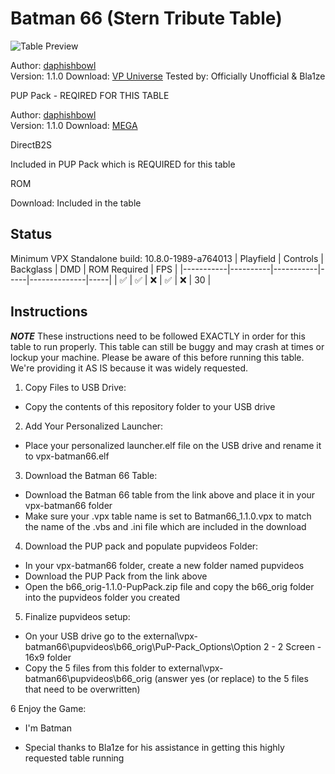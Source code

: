 # Batman 66 (Stern Tribute Table)

![Table Preview](https://vpuniverse.com/screenshots/monthly_2022_03/b66-1.thumb.png.6df534e4f494fb82182944e7539caf2c.png)

Author: [daphishbowl](https://vpuniverse.com/profile/32679-daphishbowl/)  
Version: 1.1.0
Download: [VP Universe](https://vpuniverse.com/files/file/6868-batman-66-stern-tribute/)
Tested by: Officially Unofficial & Bla1ze

PUP Pack - REQIRED FOR THIS TABLE

Author: [daphishbowl](https://vpuniverse.com/profile/32679-daphishbowl/)  
Version: 1.1.0
Download: [MEGA](https://mega.nz/file/XMIgnRwC#LmRlA5GjAzxrWdjxl4O87PxqjUldOF4kA-fLoU0odFQ)

DirectB2S

Included in PUP Pack which is REQUIRED for this table

ROM

Download: Included in the table

## Status 

Minimum VPX Standalone build: 10.8.0-1989-a764013
| Playfield | Controls | Backglass | DMD | ROM Required | FPS | 
|-----------|----------|-----------|-----|--------------|-----|
| :white_check_mark: | :white_check_mark: | :x: | :white_check_mark: | :x: | 30 |

## Instructions

***NOTE*** These instructions need to be followed EXACTLY in order for this table to run properly. This table can still be buggy and may crash at times or lockup your machine.  Please be aware of this before running this table. We're providing it AS IS because it was widely requested.

 1. Copy Files to USB Drive:
 
- Copy the contents of this repository folder to your USB drive
	
 2.	Add Your Personalized Launcher:
    
- Place your personalized launcher.elf file on the USB drive and rename it to vpx-batman66.elf
	
 3.	Download the Batman 66 Table:
    
- Download the Batman 66 table from the link above and place it in your vpx-batman66 folder
- Make sure your .vpx table name is set to Batman66_1.1.0.vpx to match the name of the .vbs and .ini file which are included in the download
	
 4.	Download the PUP pack and populate pupvideos Folder:
    
- In your vpx-batman66 folder, create a new folder named pupvideos
- Download the PUP Pack from the link above
- Open the b66_orig-1.1.0-PupPack.zip file and copy the b66_orig folder into the pupvideos folder you created
	
 5.	Finalize pupvideos setup:

- On your USB drive go to the external\vpx-batman66\pupvideos\b66_orig\PuP-Pack_Options\Option 2 - 2 Screen - 16x9 folder
- Copy the 5 files from this folder to external\vpx-batman66\pupvideos\b66_orig (answer yes (or replace) to the 5 files that need to be overwritten)
 	
 6	Enjoy the Game:
- I'm Batman

- Special thanks to Bla1ze for his assistance in getting this highly requested table running

